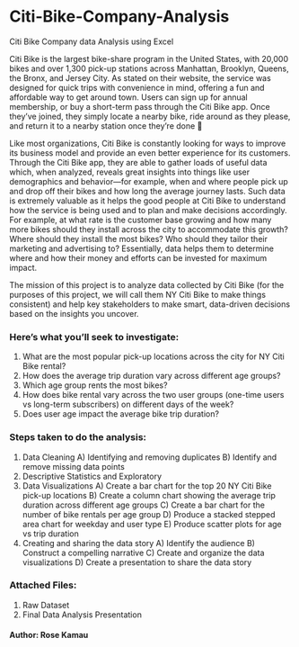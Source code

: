 # Citi-Bike-Company-Analysis
Citi Bike Company  data Analysis using Excel

Citi Bike is the largest bike-share program in the United States, with 20,000 bikes and over 1,300 pick-up stations across Manhattan, Brooklyn, Queens, the Bronx, and Jersey City. As stated on their website, the service was designed for quick trips with convenience in mind, offering a fun and affordable way to get around town. Users can sign up for annual membership, or buy a short-term pass through the Citi Bike app. Once they’ve joined, they simply locate a nearby bike, ride around as they please, and return it to a nearby station once they’re done 🚴

Like most organizations, Citi Bike is constantly looking for ways to improve its business model and provide an even better experience for its customers. Through the Citi Bike app, they are able to gather loads of useful data which, when analyzed, reveals great insights into things like user demographics and behavior—for example, when and where people pick up and drop off their bikes and how long the average journey lasts. Such data is extremely valuable as it helps the good people at Citi Bike to understand how the service is being used and to plan and make decisions accordingly. For example, at what rate is the customer base growing and how many more bikes should they install across the city to accommodate this growth? Where should they install the most bikes? Who should they tailor their marketing and advertising to? Essentially, data helps them to determine where and how their money and efforts can be invested for maximum impact.

The mission of this project is to analyze data collected by Citi Bike (for the purposes of this project, we will call them NY Citi Bike to make things consistent) and help key stakeholders to make smart, data-driven decisions based on the insights you uncover.

### Here’s what you’ll seek to investigate:

1)  What are the most popular pick-up locations across the city for NY Citi Bike rental?
2)  How does the average trip duration vary across different age groups?
3)  Which age group rents the most bikes?
4)  How does bike rental vary across the two user groups (one-time users vs long-term subscribers) on different days of the week?
5)  Does user age impact the average bike trip duration?

### Steps taken to do the analysis:
1) Data Cleaning
   A) Identifying and removing duplicates
   B) Identify and remove missing data points
2) Descriptive Statistics and Exploratory
3) Data Visualizations
   A) Create a bar chart for the top 20 NY Citi Bike pick-up locations
   B) Create a column chart showing the average trip duration across different age groups
   C) Create a bar chart for the number of bike rentals per age group
   D) Produce a stacked stepped area chart for weekday and user type
   E) Produce scatter plots for age vs trip duration
4) Creating and sharing the data story
   A) Identify the audience
   B) Construct a compelling narrative
   C) Create and organize the data visualizations
   D) Create a presentation to share the data story

### Attached Files:
1) Raw Dataset
2) Final Data Analysis Presentation

#### Author: Rose Kamau
